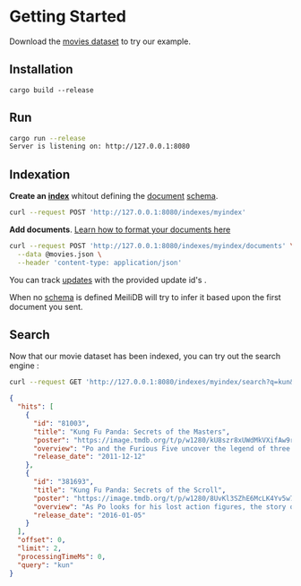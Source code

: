 # Getting Started

Download the [movies dataset](#lien_vers_movie_dataset) to try our example.

## Installation 

```
cargo build --release
```

## Run 
```bash
cargo run --release
Server is listening on: http://127.0.0.1:8080
```

## Indexation

**Create an [index](#index_doc)** whitout defining the [document](#link_to_documents_doc) [schema](#link_to_schema_doc).
```bash
curl --request POST 'http://127.0.0.1:8080/indexes/myindex'
```

**Add documents**. [Learn how to format your documents here](#link)


```bash
curl --request POST 'http://127.0.0.1:8080/indexes/myindex/documents' \
  --data @movies.json \
  --header 'content-type: application/json'
```

You can track [updates](#link) with the provided update id's .

When no [schema](#link_to_schema_doc) is defined MeiliDB will try to infer it based upon the first document you sent.

## Search 
Now that our movie dataset has been indexed, you can try out the search engine :
```bash
curl --request GET 'http://127.0.0.1:8080/indexes/myindex/search?q=kun&limit=2'
```

```json
{
  "hits": [
    {
      "id": "81003",
      "title": "Kung Fu Panda: Secrets of the Masters",
      "poster": "https://image.tmdb.org/t/p/w1280/kU8szr8xUWdMkVXifAw9r5tsuOT.jpg",
      "overview": "Po and the Furious Five uncover the legend of three of kung fu's greatest heroes: Master Thundering Rhino, Master Storming Ox, and Master Croc.",
      "release_date": "2011-12-12"
    },
    {
      "id": "381693",
      "title": "Kung Fu Panda: Secrets of the Scroll",
      "poster": "https://image.tmdb.org/t/p/w1280/8UvKl3SZhE6McLK4Yv5w7fRIg9Y.jpg",
      "overview": "As Po looks for his lost action figures, the story of how the panda inadvertently helped create the Furious Five is told.",
      "release_date": "2016-01-05"
    }
  ],
  "offset": 0,
  "limit": 2,
  "processingTimeMs": 0,
  "query": "kun"
}

```
